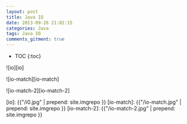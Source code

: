 ```yaml
---
layout: post
title: Java IO
date: 2013-09-26 21:02:15
categories: Java
tags: Java IO
comments_gitment: true
---
```


* TOC 
{:toc}

![io][io]

![io-match][io-match]

![io-match-2][io-match-2]

[io]: {{"/i0.jpg" | prepend: site.imgrepo }}
[io-match]: {{"/io-match.jpg" | prepend: site.imgrepo }}
[io-match-2]: {{"/io-match-2.jpg" | prepend: site.imgrepo }}